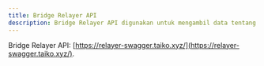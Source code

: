 ```yaml
---
title: Bridge Relayer API
description: Bridge Relayer API digunakan untuk mengambil data tentang pesan yang difasilitasi oleh bridge relayer Taiko Labs.
---
```


Bridge Relayer API: [https://relayer-swagger.taiko.xyz/](https://relayer-swagger.taiko.xyz/).

